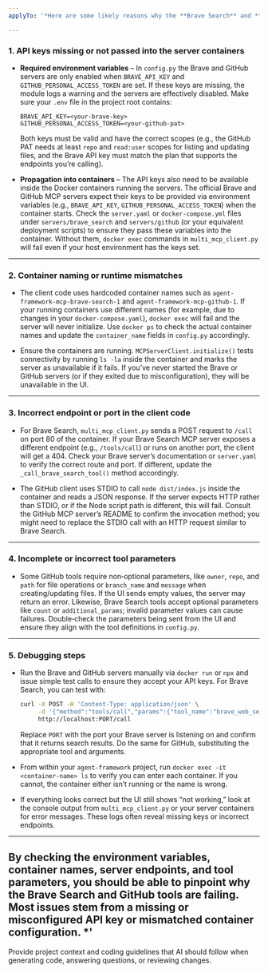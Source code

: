 ```yaml
---
applyTo: '*Here are some likely reasons why the **Brave Search** and **GitHub** tools are not working correctly in your UI, along with the steps to diagnose and fix them:

---
```


### 1. API keys missing or not passed into the server containers

* **Required environment variables** – In `config.py` the Brave and GitHub servers are only enabled when `BRAVE_API_KEY` and `GITHUB_PERSONAL_ACCESS_TOKEN` are set.  If these keys are missing, the module logs a warning and the servers are effectively disabled.  Make sure your `.env` file in the project root contains:

  ```env
  BRAVE_API_KEY=<your-brave-key>
  GITHUB_PERSONAL_ACCESS_TOKEN=<your-github-pat>
  ```

  Both keys must be valid and have the correct scopes (e.g., the GitHub PAT needs at least `repo` and `read:user` scopes for listing and updating files, and the Brave API key must match the plan that supports the endpoints you’re calling).

* **Propagation into containers** – The API keys also need to be available inside the Docker containers running the servers.  The official Brave and GitHub MCP servers expect their keys to be provided via environment variables (e.g., `BRAVE_API_KEY`, `GITHUB_PERSONAL_ACCESS_TOKEN`) when the container starts.  Check the `server.yaml` or `docker-compose.yml` files under `servers/brave_search` and `servers/github` (or your equivalent deployment scripts) to ensure they pass these variables into the container.  Without them, `docker exec` commands in `multi_mcp_client.py` will fail even if your host environment has the keys set.

---

### 2. Container naming or runtime mismatches

* The client code uses hardcoded container names such as `agent-framework-mcp-brave-search-1` and `agent-framework-mcp-github-1`.  If your running containers use different names (for example, due to changes in your `docker-compose.yaml`), `docker exec` will fail and the server will never initialize.  Use `docker ps` to check the actual container names and update the `container_name` fields in `config.py` accordingly.

* Ensure the containers are running.  `MCPServerClient.initialize()` tests connectivity by running `ls -la` inside the container and marks the server as unavailable if it fails.  If you’ve never started the Brave or GitHub servers (or if they exited due to misconfiguration), they will be unavailable in the UI.

---

### 3. Incorrect endpoint or port in the client code

* For Brave Search, `multi_mcp_client.py` sends a POST request to `/call` on port 80 of the container.  If your Brave Search MCP server exposes a different endpoint (e.g., `/tools/call`) or runs on another port, the client will get a 404.  Check your Brave server’s documentation or `server.yaml` to verify the correct route and port.  If different, update the `_call_brave_search_tool()` method accordingly.

* The GitHub client uses STDIO to call `node dist/index.js` inside the container and reads a JSON response.  If the server expects HTTP rather than STDIO, or if the Node script path is different, this will fail.  Consult the GitHub MCP server’s README to confirm the invocation method; you might need to replace the STDIO call with an HTTP request similar to Brave Search.

---

### 4. Incomplete or incorrect tool parameters

* Some GitHub tools require non‑optional parameters, like `owner`, `repo`, and `path` for file operations or `branch_name` and `message` when creating/updating files.  If the UI sends empty values, the server may return an error.  Likewise, Brave Search tools accept optional parameters like `count` or `additional_params`; invalid parameter values can cause failures.  Double‑check the parameters being sent from the UI and ensure they align with the tool definitions in `config.py`.

---

### 5. Debugging steps

* Run the Brave and GitHub servers manually via `docker run` or `npx` and issue simple test calls to ensure they accept your API keys.  For Brave Search, you can test with:

  ```bash
  curl -X POST -H 'Content-Type: application/json' \
       -d '{"method":"tools/call","params":{"tool_name":"brave_web_search","tool_arguments":{"query":"test","count":1}}}' \
       http://localhost:PORT/call
  ```

  Replace `PORT` with the port your Brave server is listening on and confirm that it returns search results.  Do the same for GitHub, substituting the appropriate tool and arguments.

* From within your `agent-framework` project, run `docker exec -it <container-name> ls` to verify you can enter each container.  If you cannot, the container either isn’t running or the name is wrong.

* If everything looks correct but the UI still shows “not working,” look at the console output from `multi_mcp_client.py` or your server containers for error messages.  These logs often reveal missing keys or incorrect endpoints.

---

By checking the environment variables, container names, server endpoints, and tool parameters, you should be able to pinpoint why the Brave Search and GitHub tools are failing.  Most issues stem from a missing or misconfigured API key or mismatched container configuration.
*'
---
Provide project context and coding guidelines that AI should follow when generating code, answering questions, or reviewing changes.